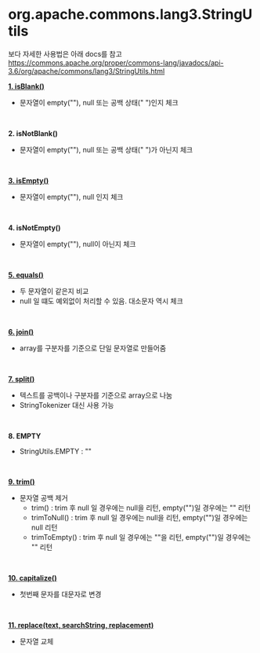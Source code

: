 # org.apache.commons.lang3.StringUtils

보다 자세한 사용법은 아래 docs를 참고
https://commons.apache.org/proper/commons-lang/javadocs/api-3.6/org/apache/commons/lang3/StringUtils.html


<b> <a href="IsBlank.java"> 1. isBlank() </a> </b>
 - 문자열이 empty(""), null 또는 공백 상태(" ")인지 체크
<br>

<b> 2. isNotBlank() </b>
 - 문자열이 empty(""), null 또는 공백 상태(" ")가 아닌지 체크
<br>

<b><a href="IsEmpty.java"> 3. isEmpty() </a> </b>
 - 문자열이 empty(""), null 인지 체크
<br>

<b> 4. isNotEmpty() </b>
 - 문자열이 empty(""), null이 아닌지 체크
<br>

<b> <a href="Equals.java"> 5. equals() </a> </b>
 - 두 문자열이 같은지 비교
 - null 일 떄도 예외없이 처리할 수 있음. 대소문자 역시 체크
<br>

<b> <a href="Join.java"> 6. join() </a> </b>
 - array를 구분자를 기준으로 단일 문자열로 만들어줌
<br>

<b> <a href="Split.java"> 7. split() </a> </b>
 - 텍스트를 공백이나 구분자를 기준으로 array으로 나눔
 - StringTokenizer 대신 사용 가능
<br>

<b> 8. EMPTY </a> </b>
  - StringUtils.EMPTY : ""
<br>

<b> <a href="Trim.java"> 9. trim() </a> </b>
  - 문자열 공백 제거
	- trim() : trim 후 null 일 경우에는 null을 리턴, empty("")일 경우에는 "" 리턴 
	- trimToNull() : trim 후 null 일 경우에는 null을 리턴, empty("")일 경우에는 null 리턴 
	- trimToEmpty() : trim 후 null 일 경우에는 ""을 리턴, empty("")일 경우에는 "" 리턴 
<br>

<b> <a href="Capitalize.java"> 10. capitalize() </a> </b>
  - 첫번째 문자를 대문자로 변경
<br>

<b> <a href="Replace.java"> 11. replace(text, searchString, replacement) </a> </b>
  - 문자열 교체
<br>